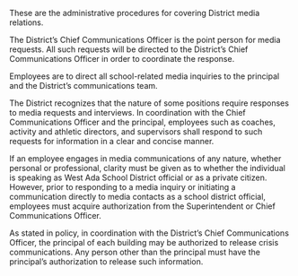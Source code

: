 
These are the administrative procedures for covering District media relations.

The District’s Chief Communications Officer is the point person for media requests. All such requests will be directed
to the District’s Chief Communications Officer in order to coordinate the response.

Employees are to direct all school-related media inquiries to the principal and the District’s communications team.

The District recognizes that the nature of some positions require responses to media requests and interviews. In
coordination with the Chief Communications Officer and the principal, employees such as coaches, activity and
athletic directors, and supervisors shall respond to such requests for information in a clear and concise manner.

If an employee engages in media communications of any nature, whether personal or professional, clarity must be
given as to whether the individual is speaking as West Ada School District official or as a private citizen. However,
prior to responding to a media inquiry or initiating a communication directly to media contacts as a school district
official, employees must acquire authorization from the Superintendent or Chief Communications Officer.

As stated in policy, in coordination with the District’s Chief Communications Officer, the principal of each building
may be authorized to release crisis communications. Any person other than the principal must have the principal’s
authorization to release such information.
